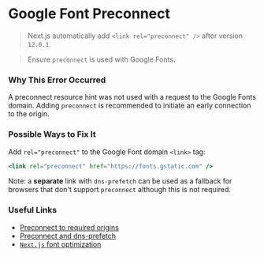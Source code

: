 # Google Font Preconnect

> Next.js automatically add `<link rel="preconnect" />` after version `12.0.1`.

> Ensure `preconnect` is used with Google Fonts.

### Why This Error Occurred

A preconnect resource hint was not used with a request to the Google Fonts domain. Adding `preconnect` is recommended to initiate an early connection to the origin.

### Possible Ways to Fix It

Add `rel="preconnect"` to the Google Font domain `<link>` tag:

```jsx
<link rel="preconnect" href="https://fonts.gstatic.com" />
```

Note: a **separate** link with `dns-prefetch` can be used as a fallback for browsers that don't support `preconnect` although this is not required.

### Useful Links

- [Preconnect to required origins](https://web.dev/uses-rel-preconnect/)
- [Preconnect and dns-prefetch](https://web.dev/preconnect-and-dns-prefetch/#resolve-domain-name-early-with-reldns-prefetch)
- [`Next.js` font optimization](https://nextjs.org/docs/basic-features/font-optimization)
